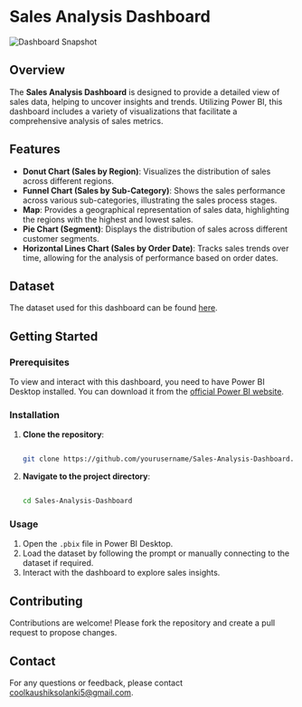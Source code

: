 
# Sales Analysis Dashboard


![Dashboard Snapshot](https://github.com/KaushikOnGitHub/Sales-Analysis-Dashboard/assets/75100949/980d113e-b9c5-4649-823d-a3cb2f659959)



## Overview

The **Sales Analysis Dashboard** is designed to provide a detailed view of sales data, helping to uncover insights and trends. Utilizing Power BI, this dashboard includes a variety of visualizations that facilitate a comprehensive analysis of sales metrics.

## Features

- **Donut Chart (Sales by Region)**: Visualizes the distribution of sales across different regions.
- **Funnel Chart (Sales by Sub-Category)**: Shows the sales performance across various sub-categories, illustrating the sales process stages.
- **Map**: Provides a geographical representation of sales data, highlighting the regions with the highest and lowest sales.
- **Pie Chart (Segment)**: Displays the distribution of sales across different customer segments.
- **Horizontal Lines Chart (Sales by Order Date)**: Tracks sales trends over time, allowing for the analysis of performance based on order dates.

## Dataset

The dataset used for this dashboard can be found [here](https://docs.google.com/spreadsheets/d/1hZIPbEQtfbP5F1hwf8Fqhfng0PkSqhEu/edit#gid=644648819).

## Getting Started

### Prerequisites

To view and interact with this dashboard, you need to have Power BI Desktop installed. You can download it from the [official Power BI website](https://powerbi.microsoft.com/desktop/).

### Installation

1. **Clone the repository**:
   
    ```sh
    
    git clone https://github.com/yourusername/Sales-Analysis-Dashboard.git
    ```
2. **Navigate to the project directory**:
   
    ```sh
    
    cd Sales-Analysis-Dashboard
    ```

### Usage

1. Open the `.pbix` file in Power BI Desktop.
2. Load the dataset by following the prompt or manually connecting to the dataset if required.
3. Interact with the dashboard to explore sales insights.

## Contributing

Contributions are welcome! Please fork the repository and create a pull request to propose changes.

## Contact

For any questions or feedback, please contact [coolkaushiksolanki5@gmail.com](mailto:coolkaushiksolanki5@gmail.com).
